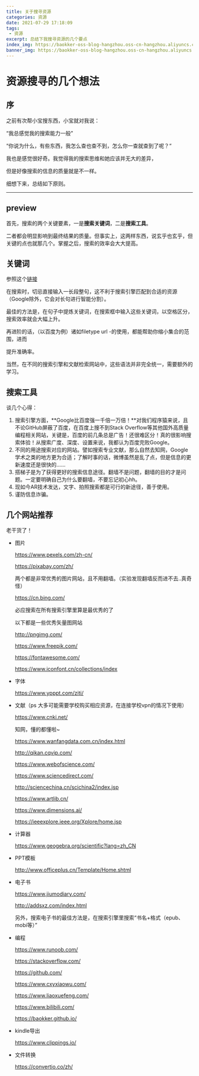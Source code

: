 ```yaml
---
title: 关于搜寻资源
categories: 资源 
date: 2021-07-29 17:18:09
tags:
 - 资源
excerpt: 总结下我搜寻资源的几个要点 
index_img: https://baokker-oss-blog-hangzhou.oss-cn-hangzhou.aliyuncs.com/cdn_for_blog/blog_imgs/desktop-1245714_1920.jpg
banner_img: https://baokker-oss-blog-hangzhou.oss-cn-hangzhou.aliyuncs.com/cdn_for_blog/blog_imgs/desktop-1245714_1920.jpg
---
```


# 资源搜寻的几个想法

## 序

之前有次帮小宝搜东西，小宝就对我说：

“我总感觉我的搜索能力一般”

“你说为什么，有些东西，我怎么查也查不到，怎么你一查就查到了呢？“

我也是感觉很好奇。我觉得我的搜索思维和她应该并无大的差异，

但是好像搜索的信息的质量就是不一样。

细想下来，总结如下原则。

---

## preview

首先，搜索的两个关键要素，一是**搜索关键词**，二是**搜索工具**。

二者都会明显影响到最终结果的质量。但事实上，这两样东西，说玄乎也玄乎，但关键的点也就那几个。掌握之后，搜索的效率会大大提高。

## 关键词

参照这个[链接](https://zhuanlan.zhihu.com/p/24971927)

在搜索时，切忌直接输入一长段整句，这不利于搜索引擎匹配到合适的资源（Google除外，它会对长句进行智能分割）。

最佳的方法是，在句子中提炼关键词，在搜索框中输入这些关键词，以空格区分，搜索效率就会大幅上升。

再进阶的话，（以百度为例）诸如filetype url -的使用，都能帮助你缩小集合的范围，进而

提升准确率。

当然，在不同的搜索引擎和文献检索网站中，这些语法并非完全统一，需要额外的学习。

## 搜索工具

谈几个心得：

1. 搜索引擎方面，**Google比百度强一千倍一万倍！**对我们程序猿来说，且不论GitHub屏蔽了百度，在百度上搜不到Stack Overflow等其他国外高质量编程相关网站，关键是，百度的前几条总是广告！还很难区分！真的很影响搜索体验！从搜索广度、深度、设置来说，我都认为百度完败Google。
2. 不同的用途搜索对应的网站。譬如搜索专业文献，那么自然去知网，Google学术之类的地方更为合适；了解时事的话，微博虽然是乱了点，但是信息的更新速度还是很快的……
3. 搭梯子是为了获得更好的搜索信息途径。翻墙不是问题，翻墙的目的才是问题。一定要明确自己为什么要翻墙，不要忘记初心hh。
4. 现如今AR技术发达，文字、拍照搜索都是可行的新途径，善于使用。
5. 谨防信息诈骗。

## 几个网站推荐

老干货了！

- 图片

  https://www.pexels.com/zh-cn/

  https://pixabay.com/zh/

  两个都是非常优秀的图片网站，且不用翻墙。（实验发现翻墙反而进不去..真奇怪）

  https://cn.bing.com/

  必应搜索在所有搜索引擎里算是最优秀的了

  以下都是一些优秀矢量图网站

  http://pngimg.com/

  https://www.freepik.com/

  https://fontawesome.com/

  https://www.iconfont.cn/collections/index

- 字体

  https://www.ypppt.com/ziti/

- 文献（ps 大多可能需要学校购买相应资源，在连接学校vpn的情况下使用）

  https://www.cnki.net/

  知网，懂的都懂啦~

  https://www.wanfangdata.com.cn/index.html

  http://qikan.cqvip.com/

  https://www.webofscience.com/

  https://www.sciencedirect.com/

  http://sciencechina.cn/scichina2/index.jsp

  https://www.artlib.cn/

  https://www.dimensions.ai/

  https://ieeexplore.ieee.org/Xplore/home.jsp

- 计算器

  https://www.geogebra.org/scientific?lang=zh_CN

- PPT模板

  http://www.officeplus.cn/Template/Home.shtml

- 电子书

  https://www.jiumodiary.com/

  http://addsxz.com/index.html

  另外，搜索电子书的最佳方法是，在搜索引擎里搜索“书名+格式（epub、mobi等）”

- 编程

  https://www.runoob.com/

  https://stackoverflow.com/

  https://github.com/

  https://www.cxyxiaowu.com/

  https://www.liaoxuefeng.com/

  https://www.bilibili.com/

  https://baokker.github.io/

- kindle导出

  https://www.clippings.io/

- 文件转换

  https://convertio.co/zh/

